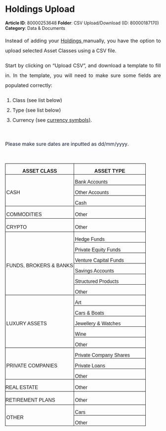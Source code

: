 # Holdings Upload

**Article ID**: 80000253648
**Folder**: CSV Upload/Download (ID: 80000187170)
**Category**: Data & Documents

<p style="margin-left: 0in; font-size: 16px; font-family:  margin-bottom: 11pt; line-height: 200%; text-align: justify;"><span dir="ltr" style="font-size: 16px; line-height: 200%;">Instead of adding your <a href="https://support.exirio.com/en/support/solutions/articles/80000388166">Holdings </a>manually, you have the option to upload selected Asset Classes using a CSV file. </span></p><p style="margin-left: 0in; font-size: 16px; font-family:  margin-bottom: 11pt; line-height: 200%; text-align: justify;"><span style="font-size: 16px;"><span style="line-height: 200%;">Start by clicking on “Upload CSV”, and download a template to fill in. In the template, you will need to make sure some fields are populated correctly:</span></span></p><ol><li style="font-size: 16px; font-family:  margin-bottom: 11pt; line-height: 200%; text-align: justify;"><span style="font-size: 16px;"><span dir="ltr" style="line-height: 200%;">Class <span dir="ltr" style="line-height: 200%;">(see list below)</span> </span></span></li><li style="font-size: 16px; font-family:  margin-bottom: 11pt; line-height: 200%; text-align: justify;"><span style="font-size: 16px;"><span dir="ltr" style="line-height: 200%;">Type (see list below)</span></span></li><li style="font-size: 16px; font-family:  margin-bottom: 11pt; line-height: 200%; text-align: justify;"><span style="font-size: 16px;"><span dir="ltr" style="line-height: 200%;">Currency (see <a dir="ltr" href="http://support.exirio.com/en/support/solutions/articles/80000402717">currency symbols)</a>.<br></span></span></li></ol><p><br></p><p><span style="font-size: 16px;"><span dir="ltr" style="line-height: 200%;">P<span dir="ltr" style="color: rgb(19, 28, 60); font-family: -apple-system, BlinkMacSystemFont, "Segoe UI", Roboto, "Helvetica Neue", Arial, sans-serif; font-size: 16px; font-style: normal; font-variant-ligatures: normal; font-variant-caps: normal; font-weight: 400; letter-spacing: normal; orphans: 2; text-align: justify; text-indent: 0px; text-transform: none; white-space: normal; widows: 2; word-spacing: 0px; -webkit-text-stroke-width: 0px;  text-decoration-thickness: initial; text-decoration-style: initial; text-decoration-color: initial; display: inline !important; float: none;">lease make sure dates are inputted as </span><span style="box-sizing: border-box; color: rgb(19, 28, 60); font-family: -apple-system, BlinkMacSystemFont, "Segoe UI", Roboto, "Helvetica Neue", Arial, sans-serif; font-size: 16px; font-style: normal; font-variant-ligatures: normal; font-variant-caps: normal; font-weight: 400; letter-spacing: normal; orphans: 2; text-align: justify; text-indent: 0px; text-transform: none; white-space: normal; widows: 2; word-spacing: 0px; -webkit-text-stroke-width: 0px;  text-decoration-thickness: initial; text-decoration-style: initial; text-decoration-color: initial; float: none; display: inline !important;">dd/mm/yyyy</span><span dir="ltr" style="color: rgb(19, 28, 60); font-family: -apple-system, BlinkMacSystemFont, "Segoe UI", Roboto, "Helvetica Neue", Arial, sans-serif; font-size: 16px; font-style: normal; font-variant-ligatures: normal; font-variant-caps: normal; font-weight: 400; letter-spacing: normal; orphans: 2; text-align: justify; text-indent: 0px; text-transform: none; white-space: normal; widows: 2; word-spacing: 0px; -webkit-text-stroke-width: 0px;  text-decoration-thickness: initial; text-decoration-style: initial; text-decoration-color: initial; display: inline !important; float: none;">.</span></span></span></p><p><br></p><table border="0" cellpadding="0" cellspacing="0" style="width: 100%; border-collapse: collapse;" width="100%"><tbody><tr><td style="width:49.0%;border:solid black 1.0pt;border-bottom:  solid windowtext 1.0pt;padding:0in 2.0pt 0in 2.0pt;height:26.25pt;" width="49%"><p style="margin-bottom: 0in; margin-left: 0in; line-height: 13.5pt; font-size: 15px; font-family: Calibri, sans-serif; text-align: center;"><strong><span style="font-size:16px;font-family:"Source Sans Pro",sans-serif;color:#131C3C;">ASSET CLASS</span></strong></p></td><td style="width:51.0%;border-top:solid black 1.0pt;border-left:  none;border-bottom:solid windowtext 1.0pt;border-right:solid black 1.0pt;padding:0in 2.0pt 0in 2.0pt;height:26.25pt;" width="51%"><p style="margin-bottom: 0in; margin-left: 0in; line-height: 13.5pt; font-size: 15px; font-family: Calibri, sans-serif; text-align: center;"><strong><span style="font-size:16px;font-family:"Source Sans Pro",sans-serif;color:#131C3C;">ASSET TYPE</span></strong></p></td></tr><tr><td rowspan="3" style="width:49.0%;border:solid windowtext 1.0pt;border-top:none;padding:0in 2.0pt 0in 2.0pt;height:.2in;" width="49%"><p style="margin-bottom: 0in; margin-left: 0in; line-height: 13.5pt; font-size: 15px; font-family: Calibri, sans-serif;"><span style="font-size:16px;font-family:"Source Sans Pro",sans-serif;color:#131C3C;">CASH</span></p></td><td style="width:51.0%;border-top:none;border-left:none;border-bottom:solid windowtext 1.0pt;border-right:solid windowtext 1.0pt;padding:0in 2.0pt 0in 2.0pt;height:.2in;" width="51%"><p style="margin-bottom: 0in; margin-left: 0in; line-height: 13.5pt; font-size: 15px; font-family: Calibri, sans-serif;"><span style="font-size:16px;font-family:"Source Sans Pro",sans-serif;color:#131C3C;">Bank Accounts</span></p></td></tr><tr><td style="width:51.0%;border-top:none;border-left:none;border-bottom:solid windowtext 1.0pt;border-right:solid windowtext 1.0pt;padding:0in 2.0pt 0in 2.0pt;height:.2in;" width="100%"><p style="margin-bottom: 0in; margin-left: 0in; line-height: 13.5pt; font-size: 15px; font-family: Calibri, sans-serif;"><span style="font-size:16px;font-family:"Source Sans Pro",sans-serif;color:#131C3C;">Other Accounts</span></p></td></tr><tr><td style="width:51.0%;border-top:none;border-left:none;border-bottom:solid windowtext 1.0pt;border-right:solid windowtext 1.0pt;padding:0in 2.0pt 0in 2.0pt;height:.2in;" width="100%"><p style="margin-bottom: 0in; margin-left: 0in; line-height: 13.5pt; font-size: 15px; font-family: Calibri, sans-serif;"><span style="font-size:16px;font-family:"Source Sans Pro",sans-serif;color:#131C3C;">Cash</span></p></td></tr><tr><td style="width:49.0%;border-top:none;border-left:solid black 1.0pt;border-bottom:solid windowtext 1.0pt;border-right:solid black 1.0pt;padding:0in 2.0pt 0in 2.0pt;height:29.75pt;" width="49%"><p style="margin-bottom: 0in; margin-left: 0in; line-height: 13.5pt; font-size: 15px; font-family: Calibri, sans-serif;"><span style="font-size:16px;font-family:"Source Sans Pro",sans-serif;color:#131C3C;">COMMODITIES</span></p></td><td style="width:51.0%;border-top:none;border-left:none;border-bottom:solid windowtext 1.0pt;border-right:solid black 1.0pt;padding:0in 2.0pt 0in 2.0pt;height:29.75pt;" width="51%"><p style="margin-bottom: 0in; margin-left: 0in; line-height: 13.5pt; font-size: 15px; font-family: Calibri, sans-serif;"><span style="font-size:16px;font-family:"Source Sans Pro",sans-serif;color:#131C3C;">Other</span></p></td></tr><tr><td style="width:49.0%;border-top:none;border-left:solid windowtext 1.0pt;border-bottom:solid windowtext 1.0pt;border-right:solid black 1.0pt;padding:0in 2.0pt 0in 2.0pt;height:32.35pt;" width="49%"><p style="margin-bottom: 0in; margin-left: 0in; line-height: 13.5pt; font-size: 15px; font-family: Calibri, sans-serif;"><span style="font-size:16px;font-family:"Source Sans Pro",sans-serif;color:#131C3C;">CRYPTO</span></p></td><td style="width:51.0%;border-top:none;border-left:none;border-bottom:solid windowtext 1.0pt;border-right:solid windowtext 1.0pt;padding:0in 2.0pt 0in 2.0pt;height:32.35pt;" width="51%"><p style="margin-bottom: 0in; margin-left: 0in; line-height: 13.5pt; font-size: 15px; font-family: Calibri, sans-serif;"><span style="font-size:16px;font-family:"Source Sans Pro",sans-serif;color:#131C3C;">Other</span></p></td></tr><tr><td rowspan="6" style="width:49.0%;border:solid black 1.0pt;border-top:none;padding:0in 2.0pt 0in 2.0pt;height:.2in;" width="49%"><p style="margin-bottom: 0in; margin-left: 0in; line-height: 13.5pt; font-size: 15px; font-family: Calibri, sans-serif;"><span style="font-size:16px;font-family:"Source Sans Pro",sans-serif;color:#131C3C;">FUNDS, BROKERS & BANKS</span></p></td><td style="width:51.0%;border-top:none;border-left:none;border-bottom:solid black 1.0pt;border-right:solid black 1.0pt;padding:0in 2.0pt 0in 2.0pt;height:.2in;" width="51%"><p style="margin-bottom: 0in; margin-left: 0in; line-height: 13.5pt; font-size: 15px; font-family: Calibri, sans-serif;"><span style="font-size:16px;font-family:"Source Sans Pro",sans-serif;color:#131C3C;">Hedge Funds</span></p></td></tr><tr><td style="width:51.0%;border-top:none;border-left:none;border-bottom:solid black 1.0pt;border-right:solid black 1.0pt;padding:0in 2.0pt 0in 2.0pt;height:.2in;" width="100%"><p style="margin-bottom: 0in; margin-left: 0in; line-height: 13.5pt; font-size: 15px; font-family: Calibri, sans-serif;"><span style="font-size:16px;font-family:"Source Sans Pro",sans-serif;color:#131C3C;">Private Equity Funds</span></p></td></tr><tr><td style="width:51.0%;border-top:none;border-left:none;border-bottom:solid black 1.0pt;border-right:solid black 1.0pt;padding:0in 2.0pt 0in 2.0pt;height:.2in;" width="100%"><p style="margin-bottom: 0in; margin-left: 0in; line-height: 13.5pt; font-size: 15px; font-family: Calibri, sans-serif;"><span style="font-size:16px;font-family:"Source Sans Pro",sans-serif;color:#131C3C;">Venture Capital Funds</span></p></td></tr><tr><td style="width:51.0%;border-top:none;border-left:none;border-bottom:solid black 1.0pt;border-right:solid black 1.0pt;padding:0in 2.0pt 0in 2.0pt;height:.2in;" width="100%"><p style="margin-bottom: 0in; margin-left: 0in; line-height: 13.5pt; font-size: 15px; font-family: Calibri, sans-serif;"><span style="font-size:16px;font-family:"Source Sans Pro",sans-serif;color:#131C3C;">Savings Accounts</span></p></td></tr><tr><td style="width:51.0%;border-top:none;border-left:none;border-bottom:solid black 1.0pt;border-right:solid black 1.0pt;padding:0in 2.0pt 0in 2.0pt;height:.2in;" width="100%"><p style="margin-bottom: 0in; margin-left: 0in; line-height: 13.5pt; font-size: 15px; font-family: Calibri, sans-serif;"><span style="font-size:16px;font-family:"Source Sans Pro",sans-serif;color:#131C3C;">Structured Products</span></p></td></tr><tr><td style="width:51.0%;border-top:none;border-left:none;border-bottom:solid black 1.0pt;border-right:solid black 1.0pt;padding:0in 2.0pt 0in 2.0pt;height:.2in;" width="100%"><p style="margin-bottom: 0in; margin-left: 0in; line-height: 13.5pt; font-size: 15px; font-family: Calibri, sans-serif;"><span style="font-size:16px;font-family:"Source Sans Pro",sans-serif;color:#131C3C;">Other</span></p></td></tr><tr><td rowspan="5" style="width:49.0%;border:solid black 1.0pt;border-top:none;padding:0in 2.0pt 0in 2.0pt;height:.2in;" width="49%"><p style="margin-bottom: 0in; margin-left: 0in; line-height: 13.5pt; font-size: 15px; font-family: Calibri, sans-serif;"><span style="font-size:16px;font-family:"Source Sans Pro",sans-serif;color:#131C3C;">LUXURY ASSETS</span></p></td><td style="width:51.0%;border-top:none;border-left:none;border-bottom:solid black 1.0pt;border-right:solid black 1.0pt;padding:0in 2.0pt 0in 2.0pt;height:.2in;" width="51%"><p style="margin-bottom: 0in; margin-left: 0in; line-height: 13.5pt; font-size: 15px; font-family: Calibri, sans-serif;"><span style="font-size:16px;font-family:"Source Sans Pro",sans-serif;color:#131C3C;">Art</span></p></td></tr><tr><td style="width:51.0%;border-top:none;border-left:none;border-bottom:solid black 1.0pt;border-right:solid black 1.0pt;padding:0in 2.0pt 0in 2.0pt;height:.2in;" width="100%"><p style="margin-bottom: 0in; margin-left: 0in; line-height: 13.5pt; font-size: 15px; font-family: Calibri, sans-serif;"><span style="font-size:16px;font-family:"Source Sans Pro",sans-serif;color:#131C3C;">Cars & Boats</span></p></td></tr><tr><td style="width:51.0%;border-top:none;border-left:none;border-bottom:solid black 1.0pt;border-right:solid black 1.0pt;padding:0in 2.0pt 0in 2.0pt;height:.2in;" width="100%"><p style="margin-bottom: 0in; margin-left: 0in; line-height: 13.5pt; font-size: 15px; font-family: Calibri, sans-serif;"><span style="font-size:16px;font-family:"Source Sans Pro",sans-serif;color:#131C3C;">Jewellery & Watches</span></p></td></tr><tr><td style="width:51.0%;border-top:none;border-left:none;border-bottom:solid black 1.0pt;border-right:solid black 1.0pt;padding:0in 2.0pt 0in 2.0pt;height:.2in;" width="100%"><p style="margin-bottom: 0in; margin-left: 0in; line-height: 13.5pt; font-size: 15px; font-family: Calibri, sans-serif;"><span style="font-size:16px;font-family:"Source Sans Pro",sans-serif;color:#131C3C;">Wine</span></p></td></tr><tr><td style="width:51.0%;border-top:none;border-left:none;border-bottom:solid black 1.0pt;border-right:solid black 1.0pt;padding:0in 2.0pt 0in 2.0pt;height:.2in;" width="100%"><p style="margin-bottom: 0in; margin-left: 0in; line-height: 13.5pt; font-size: 15px; font-family: Calibri, sans-serif;"><span style="font-size:16px;font-family:"Source Sans Pro",sans-serif;color:#131C3C;">Other</span></p></td></tr><tr><td rowspan="3" style="width:49.0%;border:solid black 1.0pt;border-top:none;padding:0in 2.0pt 0in 2.0pt;height:.2in;" width="49%"><p style="margin-bottom: 0in; margin-left: 0in; line-height: 13.5pt; font-size: 15px; font-family: Calibri, sans-serif;"><span style="font-size:16px;font-family:"Source Sans Pro",sans-serif;color:#131C3C;">PRIVATE COMPANIES</span></p></td><td style="width:51.0%;border-top:none;border-left:none;border-bottom:solid black 1.0pt;border-right:solid black 1.0pt;padding:0in 2.0pt 0in 2.0pt;height:.2in;" width="51%"><p style="margin-bottom: 0in; margin-left: 0in; line-height: 13.5pt; font-size: 15px; font-family: Calibri, sans-serif;"><span style="font-size:16px;font-family:"Source Sans Pro",sans-serif;color:#131C3C;">Private Company Shares</span></p></td></tr><tr><td style="width:51.0%;border-top:none;border-left:none;border-bottom:solid black 1.0pt;border-right:solid black 1.0pt;padding:0in 2.0pt 0in 2.0pt;height:.2in;" width="100%"><p style="margin-bottom: 0in; margin-left: 0in; line-height: 13.5pt; font-size: 15px; font-family: Calibri, sans-serif;"><span style="font-size:16px;font-family:"Source Sans Pro",sans-serif;color:#131C3C;">Private Loans</span></p></td></tr><tr><td style="width:51.0%;border-top:none;border-left:none;border-bottom:solid black 1.0pt;border-right:solid black 1.0pt;padding:0in 2.0pt 0in 2.0pt;height:.2in;" width="100%"><p style="margin-bottom: 0in; margin-left: 0in; line-height: 13.5pt; font-size: 15px; font-family: Calibri, sans-serif;"><span style="font-size:16px;font-family:"Source Sans Pro",sans-serif;color:#131C3C;">Other</span></p></td></tr><tr><td style="border:solid black 1.0pt;border-top:none;padding:0in 0in 0in 0in;height:29.6pt;"><p style="margin-bottom: 0in; margin-left: 0in; line-height: normal; font-size: 15px; font-family: Calibri, sans-serif;"><span style="font-size:16px;font-family:"Source Sans Pro",sans-serif;color:#131C3C;">REAL ESTATE</span></p></td><td style="width:51.0%;border-top:none;border-left:none;border-bottom:solid black 1.0pt;border-right:solid black 1.0pt;padding:0in 2.0pt 0in 2.0pt;height:29.6pt;"><p style="margin-bottom: 0in; margin-left: 0in; line-height: 13.5pt; font-size: 15px; font-family: Calibri, sans-serif;"><span style="font-size:16px;font-family:"Source Sans Pro",sans-serif;color:#131C3C;">Other</span></p></td></tr><tr><td style="border:solid black 1.0pt;border-top:none;padding:0in 0in 0in 0in;height:31.85pt;"><p style="margin-bottom: 0in; margin-left: 0in; line-height: normal; font-size: 15px; font-family: Calibri, sans-serif;"><span style="font-size:16px;font-family:"Source Sans Pro",sans-serif;color:#131C3C;">RETIREMENT PLANS</span></p></td><td style="width:51.0%;border-top:none;border-left:none;border-bottom:solid black 1.0pt;border-right:solid black 1.0pt;padding:0in 2.0pt 0in 2.0pt;height:31.85pt;"><p style="margin-bottom: 0in; margin-left: 0in; line-height: 13.5pt; font-size: 15px; font-family: Calibri, sans-serif;"><span style="font-size:16px;font-family:"Source Sans Pro",sans-serif;color:#131C3C;">Other</span></p></td></tr><tr><td rowspan="2" style="width:49.0%;border:solid black 1.0pt;border-top:none;padding:0in 2.0pt 0in 2.0pt;height:.2in;" width="49%"><p style="margin-bottom: 0in; margin-left: 0in; line-height: 13.5pt; font-size: 15px; font-family: Calibri, sans-serif;"><span style="font-size:16px;font-family:"Source Sans Pro",sans-serif;color:#131C3C;">OTHER</span></p></td><td style="width:51.0%;border-top:none;border-left:none;border-bottom:solid black 1.0pt;border-right:solid black 1.0pt;padding:0in 2.0pt 0in 2.0pt;height:.2in;" width="51%"><p style="margin-bottom: 0in; margin-left: 0in; line-height: 13.5pt; font-size: 15px; font-family: Calibri, sans-serif;"><span style="font-size:16px;font-family:"Source Sans Pro",sans-serif;color:#131C3C;">Cars</span></p></td></tr><tr><td style="width:51.0%;border-top:none;border-left:none;border-bottom:solid black 1.0pt;border-right:solid black 1.0pt;padding:0in 2.0pt 0in 2.0pt;height:.2in;" width="100%"><p style="margin-bottom: 0in; margin-left: 0in; line-height: 13.5pt; font-size: 15px; font-family: Calibri, sans-serif;"><span style="font-size:16px;font-family:"Source Sans Pro",sans-serif;color:#131C3C;">Other </span></p></td></tr></tbody></table><p><br></p><p><br></p><p><br></p>